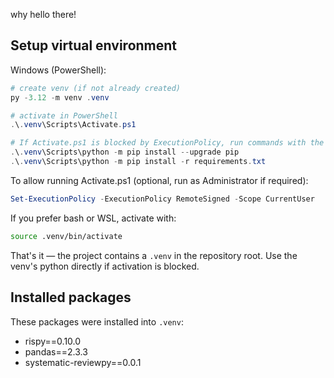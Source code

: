 why hello there!
 
## Setup virtual environment

Windows (PowerShell):

```powershell
# create venv (if not already created)
py -3.12 -m venv .venv

# activate in PowerShell
.\.venv\Scripts\Activate.ps1

# If Activate.ps1 is blocked by ExecutionPolicy, run commands with the venv python instead:
.\.venv\Scripts\python -m pip install --upgrade pip
.\.venv\Scripts\python -m pip install -r requirements.txt
```

To allow running Activate.ps1 (optional, run as Administrator if required):

```powershell
Set-ExecutionPolicy -ExecutionPolicy RemoteSigned -Scope CurrentUser
```

If you prefer bash or WSL, activate with:

```bash
source .venv/bin/activate
```

That's it — the project contains a `.venv` in the repository root. Use the venv's python directly if activation is blocked.

## Installed packages

These packages were installed into `.venv`:

- rispy==0.10.0
- pandas==2.3.3
- systematic-reviewpy==0.0.1
